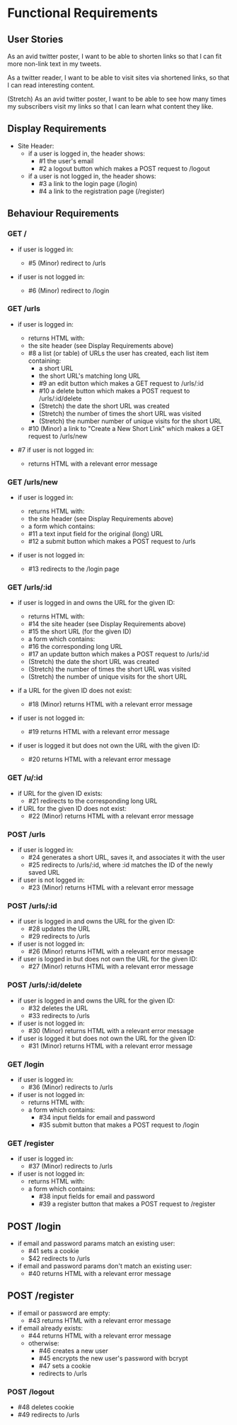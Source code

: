 # Functional Requirements

## User Stories

As an avid twitter poster,
I want to be able to shorten links
so that I can fit more non-link text in my tweets.

As a twitter reader,
I want to be able to visit sites via shortened links,
so that I can read interesting content.

(Stretch) As an avid twitter poster,
I want to be able to see how many times my subscribers visit my links
so that I can learn what content they like.

## Display Requirements

- Site Header:
  - if a user is logged in, the header shows:
    - #1 the user's email
    - #2 a logout button which makes a POST request to /logout
  - if a user is not logged in, the header shows:
    - #3 a link to the login page (/login)
    - #4 a link to the registration page (/register)

## Behaviour Requirements

### GET /

- if user is logged in:
  - #5 (Minor) redirect to /urls

- if user is not logged in:
  - #6 (Minor) redirect to /login

### GET /urls

- if user is logged in:
  - returns HTML with:
  - the site header (see Display Requirements above)
  - #8 a list (or table) of URLs the user has created, each list item containing:
    - a short URL
    - the short URL's matching long URL
    - #9 an edit button which makes a GET request to /urls/:id
    - #10 a delete button which makes a POST request to /urls/:id/delete
    - (Stretch) the date the short URL was created
    - (Stretch) the number of times the short URL was visited
    - (Stretch) the number number of unique visits for the short URL
  - #10 (Minor) a link to "Create a New Short Link" which makes a GET request to /urls/new

- #7 if user is not logged in:
  - returns HTML with a relevant error message

### GET /urls/new

- if user is logged in:
  - returns HTML with:
  - the site header (see Display Requirements above)
  - a form which contains:
   - #11 a text input field for the original (long) URL
   - #12 a submit button which makes a POST request to /urls

- if user is not logged in:
   - #13 redirects to the /login page

### GET /urls/:id

- if user is logged in and owns the URL for the given ID:
  - returns HTML with:
  - #14 the site header (see Display Requirements above)
  - #15 the short URL (for the given ID)
  - a form which contains:
   - #16 the corresponding long URL
   - #17 an update button which makes a POST request to /urls/:id
  - (Stretch) the date the short URL was created
  - (Stretch) the number of times the short URL was visited
  - (Stretch) the number of unique visits for the short URL

- if a URL for the given ID does not exist:
  - #18 (Minor) returns HTML with a relevant error message

- if user is not logged in:
  - #19 returns HTML with a relevant error message

- if user is logged it but does not own the URL with the given ID:
  - #20 returns HTML with a relevant error message

### GET /u/:id

- if URL for the given ID exists:
  - #21 redirects to the corresponding long URL
- if URL for the given ID does not exist:
  - #22 (Minor) returns HTML with a relevant error message

### POST /urls

- if user is logged in:
  - #24 generates a short URL, saves it, and associates it with the user
  - #25 redirects to /urls/:id, where :id matches the ID of the newly saved URL
- if user is not logged in:
  - #23 (Minor) returns HTML with a relevant error message

### POST /urls/:id

- if user is logged in and owns the URL for the given ID:
    - #28 updates the URL
    - #29 redirects to /urls
- if user is not logged in:
    - #26 (Minor) returns HTML with a relevant error message
- if user is logged in but does not own the URL for the given ID:
    - #27 (Minor) returns HTML with a relevant error message

### POST /urls/:id/delete

- if user is logged in and owns the URL for the given ID:
    - #32 deletes the URL
    - #33 redirects to /urls
- if user is not logged in:
    - #30 (Minor) returns HTML with a relevant error message
- if user is logged it but does not own the URL for the given ID:
    - #31 (Minor) returns HTML with a relevant error message

### GET /login

- if user is logged in:
    - #36 (Minor) redirects to /urls
- if user is not logged in:
    - returns HTML with:
    - a form which contains:
      - #34 input fields for email and password
      - #35 submit button that makes a POST request to /login

### GET /register

- if user is logged in:
  - #37 (Minor) redirects to /urls
- if user is not logged in:
  - returns HTML with:
  - a form which contains:
    - #38 input fields for email and password
    - #39 a register button that makes a POST request to /register

## POST /login

- if email and password params match an existing user:
    - #41 sets a cookie
    - $42 redirects to /urls
- if email and password params don't match an existing user:
  - #40 returns HTML with a relevant error message

## POST /register

- if email or password are empty:
    - #43 returns HTML with a relevant error message
- if email already exists:
    - #44 returns HTML with a relevant error message
    - otherwise:
      - #46 creates a new user
      - #45 encrypts the new user's password with bcrypt
      - #47 sets a cookie
      - redirects to /urls

### POST /logout

- #48 deletes cookie
- #49 redirects to /urls